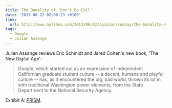 ```yaml
---
title: The Banality of 'Don't Be Evil'
date: '2013-06-22 02:00:23 +0100'
link:
  url: http://www.nytimes.com/2013/06/02/opinion/sunday/the-banality-of-googles-dont-be-evil.html
tags:
  - Google
  - Julian Assange
---
```

Julian Assange reviews Eric Schmidt and Jared Cohen's new book, 'The New Digital Age':

> Google, which started out as an expression of independent Californian graduate student culture -- a decent, humane and playful culture -- has, as it encountered the big, bad world, thrown its lot in with traditional Washington power elements, from the State Department to the National Security Agency.

Exhibit A: [PRISM][1].

[1]: http://www.theguardian.com/world/2013/jun/06/us-tech-giants-nsa-data
